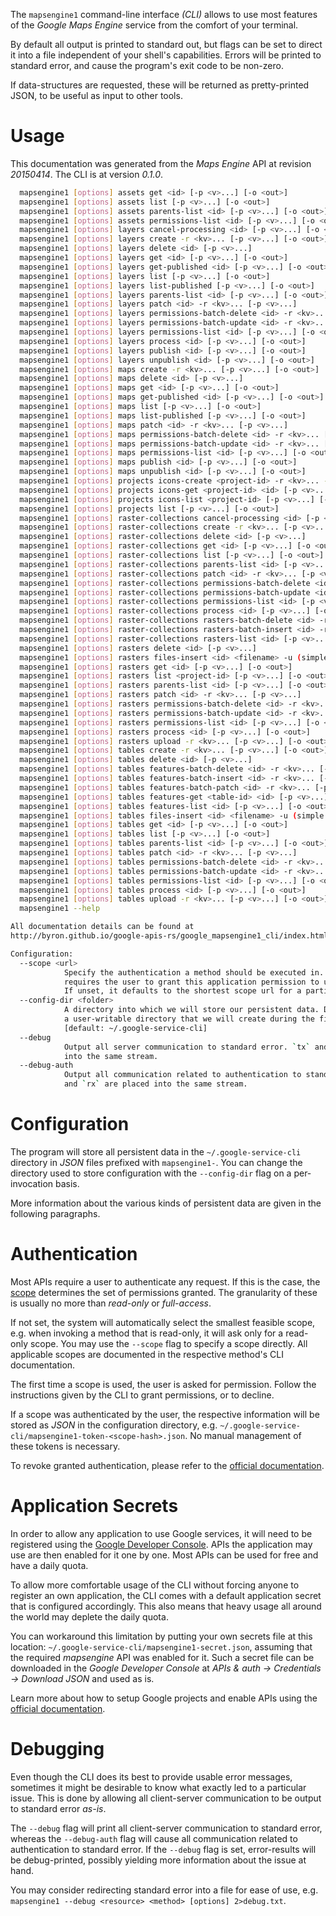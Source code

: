 <!---
DO NOT EDIT !
This file was generated automatically from 'src/mako/cli/README.md.mako'
DO NOT EDIT !
-->
The `mapsengine1` command-line interface *(CLI)* allows to use most features of the *Google Maps Engine* service from the comfort of your terminal.

By default all output is printed to standard out, but flags can be set to direct it into a file independent of your shell's
capabilities. Errors will be printed to standard error, and cause the program's exit code to be non-zero.

If data-structures are requested, these will be returned as pretty-printed JSON, to be useful as input to other tools.

# Usage

This documentation was generated from the *Maps Engine* API at revision *20150414*. The CLI is at version *0.1.0*.

```bash
  mapsengine1 [options] assets get <id> [-p <v>...] [-o <out>]
  mapsengine1 [options] assets list [-p <v>...] [-o <out>]
  mapsengine1 [options] assets parents-list <id> [-p <v>...] [-o <out>]
  mapsengine1 [options] assets permissions-list <id> [-p <v>...] [-o <out>]
  mapsengine1 [options] layers cancel-processing <id> [-p <v>...] [-o <out>]
  mapsengine1 [options] layers create -r <kv>... [-p <v>...] [-o <out>]
  mapsengine1 [options] layers delete <id> [-p <v>...]
  mapsengine1 [options] layers get <id> [-p <v>...] [-o <out>]
  mapsengine1 [options] layers get-published <id> [-p <v>...] [-o <out>]
  mapsengine1 [options] layers list [-p <v>...] [-o <out>]
  mapsengine1 [options] layers list-published [-p <v>...] [-o <out>]
  mapsengine1 [options] layers parents-list <id> [-p <v>...] [-o <out>]
  mapsengine1 [options] layers patch <id> -r <kv>... [-p <v>...]
  mapsengine1 [options] layers permissions-batch-delete <id> -r <kv>... [-p <v>...] [-o <out>]
  mapsengine1 [options] layers permissions-batch-update <id> -r <kv>... [-p <v>...] [-o <out>]
  mapsengine1 [options] layers permissions-list <id> [-p <v>...] [-o <out>]
  mapsengine1 [options] layers process <id> [-p <v>...] [-o <out>]
  mapsengine1 [options] layers publish <id> [-p <v>...] [-o <out>]
  mapsengine1 [options] layers unpublish <id> [-p <v>...] [-o <out>]
  mapsengine1 [options] maps create -r <kv>... [-p <v>...] [-o <out>]
  mapsengine1 [options] maps delete <id> [-p <v>...]
  mapsengine1 [options] maps get <id> [-p <v>...] [-o <out>]
  mapsengine1 [options] maps get-published <id> [-p <v>...] [-o <out>]
  mapsengine1 [options] maps list [-p <v>...] [-o <out>]
  mapsengine1 [options] maps list-published [-p <v>...] [-o <out>]
  mapsengine1 [options] maps patch <id> -r <kv>... [-p <v>...]
  mapsengine1 [options] maps permissions-batch-delete <id> -r <kv>... [-p <v>...] [-o <out>]
  mapsengine1 [options] maps permissions-batch-update <id> -r <kv>... [-p <v>...] [-o <out>]
  mapsengine1 [options] maps permissions-list <id> [-p <v>...] [-o <out>]
  mapsengine1 [options] maps publish <id> [-p <v>...] [-o <out>]
  mapsengine1 [options] maps unpublish <id> [-p <v>...] [-o <out>]
  mapsengine1 [options] projects icons-create <project-id> -r <kv>... -u (simple|resumable) <file> <mime> [-p <v>...] [-o <out>]
  mapsengine1 [options] projects icons-get <project-id> <id> [-p <v>...] [-o <out>]
  mapsengine1 [options] projects icons-list <project-id> [-p <v>...] [-o <out>]
  mapsengine1 [options] projects list [-p <v>...] [-o <out>]
  mapsengine1 [options] raster-collections cancel-processing <id> [-p <v>...] [-o <out>]
  mapsengine1 [options] raster-collections create -r <kv>... [-p <v>...] [-o <out>]
  mapsengine1 [options] raster-collections delete <id> [-p <v>...]
  mapsengine1 [options] raster-collections get <id> [-p <v>...] [-o <out>]
  mapsengine1 [options] raster-collections list [-p <v>...] [-o <out>]
  mapsengine1 [options] raster-collections parents-list <id> [-p <v>...] [-o <out>]
  mapsengine1 [options] raster-collections patch <id> -r <kv>... [-p <v>...]
  mapsengine1 [options] raster-collections permissions-batch-delete <id> -r <kv>... [-p <v>...] [-o <out>]
  mapsengine1 [options] raster-collections permissions-batch-update <id> -r <kv>... [-p <v>...] [-o <out>]
  mapsengine1 [options] raster-collections permissions-list <id> [-p <v>...] [-o <out>]
  mapsengine1 [options] raster-collections process <id> [-p <v>...] [-o <out>]
  mapsengine1 [options] raster-collections rasters-batch-delete <id> -r <kv>... [-p <v>...] [-o <out>]
  mapsengine1 [options] raster-collections rasters-batch-insert <id> -r <kv>... [-p <v>...] [-o <out>]
  mapsengine1 [options] raster-collections rasters-list <id> [-p <v>...] [-o <out>]
  mapsengine1 [options] rasters delete <id> [-p <v>...]
  mapsengine1 [options] rasters files-insert <id> <filename> -u (simple|resumable) <file> <mime> [-p <v>...]
  mapsengine1 [options] rasters get <id> [-p <v>...] [-o <out>]
  mapsengine1 [options] rasters list <project-id> [-p <v>...] [-o <out>]
  mapsengine1 [options] rasters parents-list <id> [-p <v>...] [-o <out>]
  mapsengine1 [options] rasters patch <id> -r <kv>... [-p <v>...]
  mapsengine1 [options] rasters permissions-batch-delete <id> -r <kv>... [-p <v>...] [-o <out>]
  mapsengine1 [options] rasters permissions-batch-update <id> -r <kv>... [-p <v>...] [-o <out>]
  mapsengine1 [options] rasters permissions-list <id> [-p <v>...] [-o <out>]
  mapsengine1 [options] rasters process <id> [-p <v>...] [-o <out>]
  mapsengine1 [options] rasters upload -r <kv>... [-p <v>...] [-o <out>]
  mapsengine1 [options] tables create -r <kv>... [-p <v>...] [-o <out>]
  mapsengine1 [options] tables delete <id> [-p <v>...]
  mapsengine1 [options] tables features-batch-delete <id> -r <kv>... [-p <v>...]
  mapsengine1 [options] tables features-batch-insert <id> -r <kv>... [-p <v>...]
  mapsengine1 [options] tables features-batch-patch <id> -r <kv>... [-p <v>...]
  mapsengine1 [options] tables features-get <table-id> <id> [-p <v>...] [-o <out>]
  mapsengine1 [options] tables features-list <id> [-p <v>...] [-o <out>]
  mapsengine1 [options] tables files-insert <id> <filename> -u (simple|resumable) <file> <mime> [-p <v>...]
  mapsengine1 [options] tables get <id> [-p <v>...] [-o <out>]
  mapsengine1 [options] tables list [-p <v>...] [-o <out>]
  mapsengine1 [options] tables parents-list <id> [-p <v>...] [-o <out>]
  mapsengine1 [options] tables patch <id> -r <kv>... [-p <v>...]
  mapsengine1 [options] tables permissions-batch-delete <id> -r <kv>... [-p <v>...] [-o <out>]
  mapsengine1 [options] tables permissions-batch-update <id> -r <kv>... [-p <v>...] [-o <out>]
  mapsengine1 [options] tables permissions-list <id> [-p <v>...] [-o <out>]
  mapsengine1 [options] tables process <id> [-p <v>...] [-o <out>]
  mapsengine1 [options] tables upload -r <kv>... [-p <v>...] [-o <out>]
  mapsengine1 --help

All documentation details can be found at
http://byron.github.io/google-apis-rs/google_mapsengine1_cli/index.html

Configuration:
  --scope <url>  
            Specify the authentication a method should be executed in. Each scope 
            requires the user to grant this application permission to use it.
            If unset, it defaults to the shortest scope url for a particular method.
  --config-dir <folder>
            A directory into which we will store our persistent data. Defaults to 
            a user-writable directory that we will create during the first invocation.
            [default: ~/.google-service-cli]
  --debug
            Output all server communication to standard error. `tx` and `rx` are placed 
            into the same stream.
  --debug-auth
            Output all communication related to authentication to standard error. `tx` 
            and `rx` are placed into the same stream.

```

# Configuration

The program will store all persistent data in the `~/.google-service-cli` directory in *JSON* files prefixed with `mapsengine1-`.  You can change the directory used to store configuration with the `--config-dir` flag on a per-invocation basis.

More information about the various kinds of persistent data are given in the following paragraphs.

# Authentication

Most APIs require a user to authenticate any request. If this is the case, the [scope][scopes] determines the 
set of permissions granted. The granularity of these is usually no more than *read-only* or *full-access*.

If not set, the system will automatically select the smallest feasible scope, e.g. when invoking a
method that is read-only, it will ask only for a read-only scope. 
You may use the `--scope` flag to specify a scope directly. 
All applicable scopes are documented in the respective method's CLI documentation.

The first time a scope is used, the user is asked for permission. Follow the instructions given 
by the CLI to grant permissions, or to decline.

If a scope was authenticated by the user, the respective information will be stored as *JSON* in the configuration
directory, e.g. `~/.google-service-cli/mapsengine1-token-<scope-hash>.json`. No manual management of these tokens
is necessary.

To revoke granted authentication, please refer to the [official documentation][revoke-access].

# Application Secrets

In order to allow any application to use Google services, it will need to be registered using the 
[Google Developer Console][google-dev-console]. APIs the application may use are then enabled for it
one by one. Most APIs can be used for free and have a daily quota.

To allow more comfortable usage of the CLI without forcing anyone to register an own application, the CLI
comes with a default application secret that is configured accordingly. This also means that heavy usage
all around the world may deplete the daily quota.

You can workaround this limitation by putting your own secrets file at this location: 
`~/.google-service-cli/mapsengine1-secret.json`, assuming that the required *mapsengine* API 
was enabled for it. Such a secret file can be downloaded in the *Google Developer Console* at 
*APIs & auth -> Credentials -> Download JSON* and used as is.

Learn more about how to setup Google projects and enable APIs using the [official documentation][google-project-new].


# Debugging

Even though the CLI does its best to provide usable error messages, sometimes it might be desirable to know
what exactly led to a particular issue. This is done by allowing all client-server communication to be 
output to standard error *as-is*.

The `--debug` flag will print all client-server communication to standard error, whereas the `--debug-auth` flag
will cause all communication related to authentication to standard error.
If the `--debug` flag is set, error-results will be debug-printed, possibly yielding more information about the 
issue at hand.

You may consider redirecting standard error into a file for ease of use, e.g. `mapsengine1 --debug <resource> <method> [options] 2>debug.txt`.


[scopes]: https://developers.google.com/+/api/oauth#scopes
[revoke-access]: http://webapps.stackexchange.com/a/30849
[google-dev-console]: https://console.developers.google.com/
[google-project-new]: https://developers.google.com/console/help/new/